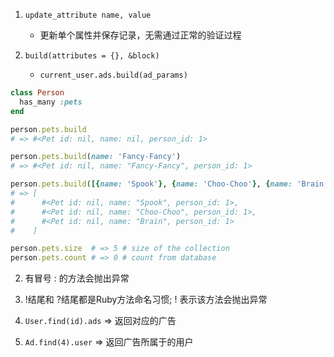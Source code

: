 1. `update_attribute name, value`
   - 更新单个属性并保存记录，无需通过正常的验证过程

2. `build(attributes = {}, &block)`
   - `current_user.ads.build(ad_params)`
```rb
class Person
  has_many :pets
end

person.pets.build
# => #<Pet id: nil, name: nil, person_id: 1>

person.pets.build(name: 'Fancy-Fancy')
# => #<Pet id: nil, name: "Fancy-Fancy", person_id: 1>

person.pets.build([{name: 'Spook'}, {name: 'Choo-Choo'}, {name: 'Brain'}])
# => [
#      #<Pet id: nil, name: "Spook", person_id: 1>,
#      #<Pet id: nil, name: "Choo-Choo", person_id: 1>,
#      #<Pet id: nil, name: "Brain", person_id: 1>
#    ]

person.pets.size  # => 5 # size of the collection
person.pets.count # => 0 # count from database
```

2. 有冒号 : 的方法会抛出异常

3. !结尾和 ?结尾都是Ruby方法命名习惯; ! 表示该方法会抛出异常

4. `User.find(id).ads`  => 返回对应的广告

5. `Ad.find(4).user` => 返回广告所属于的用户